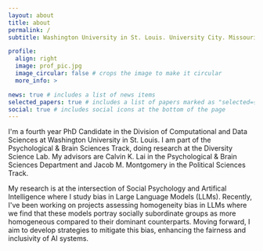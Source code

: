 ```yaml
---
layout: about
title: about
permalink: /
subtitle: Washington University in St. Louis. University City. Missouri.

profile:
  align: right
  image: prof_pic.jpg
  image_circular: false # crops the image to make it circular
  more_info: >

news: true # includes a list of news items
selected_papers: true # includes a list of papers marked as "selected={true}"
social: true # includes social icons at the bottom of the page
---
```


I'm a fourth year PhD Candidate in the Division of Computational and Data Sciences at Washington University in St. Louis. I am part of the Psychological & Brain Sciences Track, doing research at the Diversity Science Lab. My advisors are Calvin K. Lai in the Psychological & Brain Sciences Department and Jacob M. Montgomery in the Political Sciences Track. 

My research is at the intersection of Social Psychology and Artifical Intelligence where I study bias in Large Language Models (LLMs). Recently, I've been working on projects assessing homogeneity bias in LLMs where we find that these models portray socially subordinate groups as more homogeneous compared to their dominant counterparts. Moving forward, I aim to develop strategies to mitigate this bias, enhancing the fairness and inclusivity of AI systems.